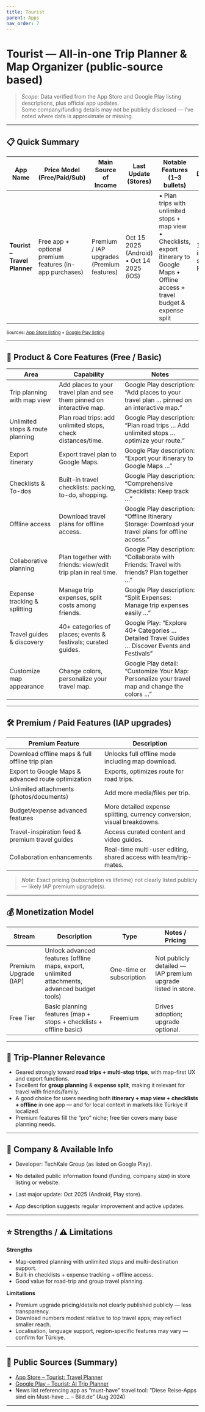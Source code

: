 ```yaml
---
title: Tourist
parent: Apps
nav_order: 7
---
```


# Tourist — All-in-one Trip Planner & Map Organizer (public-source based)

> _Scope:_ Data verified from the App Store and Google Play listing descriptions, plus official app updates.  
> Some company/funding details may not be publicly disclosed — I’ve noted where data is approximate or missing.

---

## 📋 Quick Summary

| App Name | Price Model (Free/Paid/Sub) | Main Source of Income | Last Update (Stores) | Notable Features (1–3 bullets) | Total Downloads (Android) | Ratings (per store) | Reviews (per store) | Best Rank Country |
|----------|-----------------------------|------------------------|------------------------|-------------------------------|-----------------------------|------------------------|------------------------|---------------------|
| **Tourist – Travel Planner** | Free app + optional premium features (in-app purchases) | Premium / IAP upgrades (Premium features) | Oct 15 2025 (Android) • Oct 14 2025 (iOS) | • Plan trips with unlimited stops + map view • Checklists, export itinerary to Google Maps • Offline access + travel budget & expense split | 100 K+ installs shown on Play | App Store: 4.8★ (13 ratings) • Google Play: ~4.4★ | 13 ratings (iOS) / many Android reviews | Data not publicly broken down |

<sub>Sources: [App Store listing](https://apps.apple.com/us/app/tourist-travel-planner/id1568811815) • [Google Play listing](https://play.google.com/store/apps/details?id=com.TechKaleGroup.MyDriver)</sub>

---

## 🧩 Product & Core Features (Free / Basic)

| Area | Capability | Notes |
|------|-----------|-------|
| Trip planning with map view | Add places to your travel plan and see them pinned on interactive map. | Google Play description: “Add places to your travel plan … pinned on an interactive map.” |
| Unlimited stops & route planning | Plan road trips: add unlimited stops, check distances/time. | Google Play description: “Plan road trips … Add unlimited stops … optimize your route.” |
| Export itinerary | Export travel plan to Google Maps. | Google Play description: “Export your itinerary to Google Maps …” |
| Checklists & To-dos | Built-in travel checklists: packing, to-do, shopping. | Google Play description: “Comprehensive Checklists: Keep track …” |
| Offline access | Download travel plans for offline access. | Google Play description: “Offline Itinerary Storage: Download your travel plans for offline access.” |
| Collaborative planning | Plan together with friends: view/edit trip plan in real time. | Google Play description: “Collaborate with Friends: Travel with friends? Plan together …” |
| Expense tracking & splitting | Manage trip expenses, split costs among friends. | Google Play description: “Split Expenses: Manage trip expenses easily …” |
| Travel guides & discovery | 40+ categories of places; events & festivals; curated guides. | Google Play: “Explore 40+ Categories … Detailed Travel Guides … Discover Events and Festivals” |
| Customize map appearance | Change colors, personalize your travel map. | Google Play detail: “Customize Your Map: Personalize your travel map and change the colors …” |

---

## 🛠 Premium / Paid Features (IAP upgrades)

| Premium Feature | Description |
|-----------------|-------------|
| Download offline maps & full offline trip plan | Unlocks full offline mode including map download. |
| Export to Google Maps & advanced route optimization | Exports, optimizes route for road trips. |
| Unlimited attachments (photos/documents) | Add more media/files per trip. |
| Budget/expense advanced features | More detailed expense splitting, currency conversion, visual breakdowns. |
| Travel-inspiration feed & premium travel guides | Access curated content and video guides. |
| Collaboration enhancements | Real-time multi-user editing, shared access with team/trip-mates. |

> *Note*: Exact pricing (subscription vs lifetime) not clearly listed publicly — likely IAP premium upgrade(s).  

---

## 💰 Monetization Model

| Stream | Description | Type | Notes / Pricing |
|--------|-------------|------|----------------|
| Premium Upgrade (IAP) | Unlock advanced features (offline maps, export, unlimited attachments, advanced budget tools) | One-time or subscription | Not publicly detailed — IAP premium upgrade listed in store. |
| Free Tier | Basic planning features (map + stops + checklists + offline basic) | Freemium | Drives adoption; upgrade optional. |

---

## 🧭 Trip-Planner Relevance

- Geared strongly toward **road trips + multi-stop trips**, with map-first UX and export functions.  
- Excellent for **group planning** & **expense split**, making it relevant for travel with friends/family.  
- A good choice for users needing both **itinerary + map view + checklists + offline** in one app — and for local context in markets like Türkiye if localized.  
- Premium features fill the “pro” niche; free tier covers many base planning needs.

---

## 🏢 Company & Available Info

- Developer: TechKale Group (as listed on Google Play).  

- No detailed public information found (funding, company size) in store listing or website.  
- Last major update: Oct 2025 (Android, Play store).  
- App description suggests regular improvement and active updates.

---

## ⭐ Strengths / ⚠️ Limitations

**Strengths**  
- Map-centred planning with unlimited stops and multi-destination support.  
- Built-in checklists + expense tracking + offline access.  
- Good value for road-trip and group travel planning.

**Limitations**  
- Premium upgrade pricing/details not clearly published publicly — less transparency.  
- Download numbers modest relative to top travel apps; may reflect smaller reach.  
- Localisation, language support, region-specific features may vary — confirm for Türkiye.  

---

## 📎 Public Sources (Summary)

- [App Store – Tourist: Travel Planner](https://apps.apple.com/us/app/tourist-travel-planner/id1568811815)  
- [Google Play – Tourist: AI Trip Planner](https://play.google.com/store/apps/details?id=com.TechKaleGroup.MyDriver)  
- News list referencing app as “must-have” travel tool: “Diese Reise-Apps sind ein Must-have … – Bild.de” (Aug 2024)  
---

